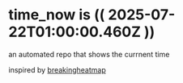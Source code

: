 # time_now is (( 2025-07-22T01:00:00.460Z ))

an automated repo that shows the currnent time

inspired by [breakingheatmap](https://github.com/breakingheatmap/breakingheatmap)